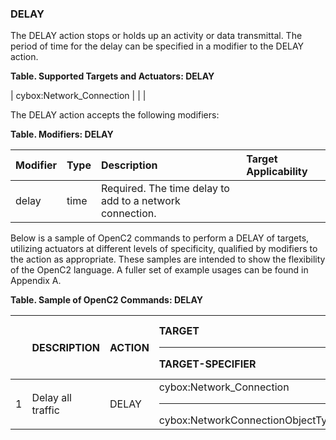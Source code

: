 ### DELAY
The DELAY action stops or holds up an activity or data transmittal.
The period of time for the delay can be specified in a modifier to the DELAY action.

**Table. Supported Targets and Actuators: DELAY**

| cybox:Network_Connection |  |  | 

The DELAY action accepts the following modifiers:

**Table. Modifiers: DELAY**

| Modifier | Type | Description | Target Applicability | 
| :--- | :--- | :--- | :--- | 
| delay | time | Required.  The time delay to add to a network connection. |  | 

Below is a sample of OpenC2 commands to perform a DELAY of targets, utilizing actuators at different levels of specificity, qualified by modifiers to the action as appropriate. These samples are intended to show the flexibility of the OpenC2 language. A fuller set of example usages can be found in Appendix A.

**Table. Sample of OpenC2 Commands: DELAY**

|  | DESCRIPTION | ACTION | TARGET<hr>TARGET-SPECIFIER | ACTUATOR<hr>ACTUATOR-SPECIFIER | MODIFIER | 
| :--- | :--- | :--- | :--- | :--- | :--- | 
| 1 | Delay all traffic | DELAY | cybox:Network_Connection<hr>cybox:NetworkConnectionObjectType | <hr> | delay | 
